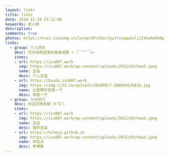 ```yaml
---
layout: links
title: links
date: 2018-12-19 23:11:06
keywords: 友人帐
description: 
comments: true
photos: https://tva1.sinaimg.cn/large/87c01ec7gy1fsnqqw2vlij21kw0w0k8g.jpg
links:
  - group: 个人项目
    desc: 充分说明这家伙是条咸鱼 < (￣︶￣)>
    items:
    - url: https://icu007.work
      img: https://icu007.work/wp-content/uploads/2022/03/head.jpeg
      name: 主站
      desc: 个人主站
    - url: https://baidu.icu007.work
      img: https://img.sj33.cn/uploads/202009/7-20092H12GA16.jpg
      name: 让我帮你百度一下
      desc: 百度一下
  - group: 小伙伴们
    desc: 欢迎交换友链 ꉂ(ˊᗜˋ)
    items:
    - url: https://icu007.work
      img: https://icu007.work/wp-content/uploads/2022/03/head.jpeg
      name: 主站
      desc: 我的主站
    - url: https://hiheya.github.io
      img: https://icu007.work/wp-content/uploads/2022/03/head.jpeg
      name: 本站点
      desc: 本博客
---
```

